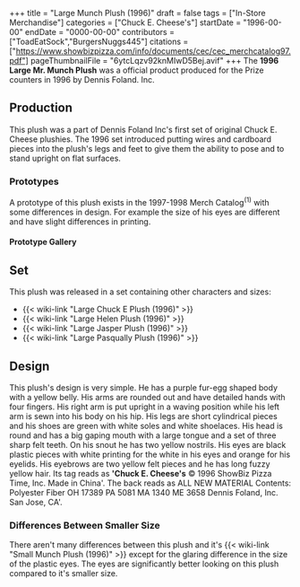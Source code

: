+++
title = "Large Munch Plush (1996)"
draft = false
tags = ["In-Store Merchandise"]
categories = ["Chuck E. Cheese's"]
startDate = "1996-00-00"
endDate = "0000-00-00"
contributors = ["ToadEatSock","BurgersNuggs445"]
citations = ["https://www.showbizpizza.com/info/documents/cec/cec_merchcatalog97.pdf"]
pageThumbnailFile = "6ytcLqzv92knMIwD5Bej.avif"
+++
The **1996 Large Mr. Munch Plush** was a official product produced for the Prize counters in 1996 by Dennis Foland. Inc.

## Production

This plush was a part of Dennis Foland Inc's first set of original Chuck E. Cheese plushies.
The 1996 set introduced putting wires and cardboard pieces into the plush's legs and feet to give them the ability to pose and to stand upright on flat surfaces.

### Prototypes

A prototype of this plush exists in the 1997-1998 Merch Catalog<sup>(1)</sup> with some differences in design. For example the size of his eyes are different and have slight differences in printing.

#### Prototype Gallery

## Set

This plush was released in a set containing other characters and sizes:

- {{< wiki-link "Large Chuck E Plush (1996)" >}}
- {{< wiki-link "Large Helen Plush (1996)" >}}
- {{< wiki-link "Large Jasper Plush (1996)" >}}
- {{< wiki-link "Large Pasqually Plush (1996)" >}}

## Design

This plush's design is very simple. He has a purple fur-egg shaped body with a yellow belly. His arms are rounded out and have detailed hands with four fingers. His right arm is put upright in a waving position while his left arm is sewn into his body on his hip. His legs are short cylindrical pieces and his shoes are green with white soles and white shoelaces. His head is round and has a big gaping mouth with a large tongue and a set of three sharp felt teeth. On his snout he has two yellow nostrils. His eyes are black plastic pieces with white printing for the white in his eyes and orange for his eyelids. His eyebrows are two yellow felt pieces and he has long fuzzy yellow hair.
Its tag reads as **'Chuck E. Cheese's** © 1996 ShowBiz Pizza Time, Inc. Made in China'. The back reads as ALL NEW MATERIAL Contents: Polyester Fiber ОН 17389 РА 5081 MA 1340 ME 3658 Dennis Foland, Inc. San Jose, CA'.

### Differences Between Smaller Size

There aren't many differences between this plush and it's {{< wiki-link "Small Munch Plush (1996)" >}} except for the glaring difference in the size of the plastic eyes. The eyes are significantly better looking on this plush compared to it's smaller size.

